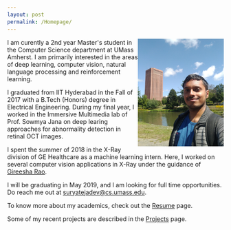 ```yaml
---
layout: post
permalink: /Homepage/
---
```


<img style="float" align="right" width="200" height="250" src="images/profile-pic.jpg">

I am curently a 2nd year Master's student in the Computer Science department at UMass Amherst. I am primarily interested in the areas of deep learning, computer vision, natural language processing and reinforcement learning.  

I graduated from IIT Hyderabad in the Fall of 2017 with a B.Tech (Honors) degree in Electrical Engineering. During my final year, I worked in the Immersive Multimedia lab of Prof. Sowmya Jana on deep learing approaches for abnormality detection in retinal OCT images. 

I spent the summer of 2018 in the X-Ray division of GE Healthcare as a machine learning intern. Here, I worked on several computer vision applications in X-Ray under the guidance of [Gireesha Rao](https://www.linkedin.com/in/gireesha-rao-05831a2).  

I will be graduating in May 2019, and I am looking for full time opportunities. Do reach me out at [suryatejadev@cs.umass.edu](mailto:suryatejadev@cs.umass.edu). 

To know more about my academics, check out the [Resume](https://suryatejadev.github.io/resume/) page. 

Some of my recent projects are described in the [Projects](https://suryatejadev.github.io/projects/) page.  


 


